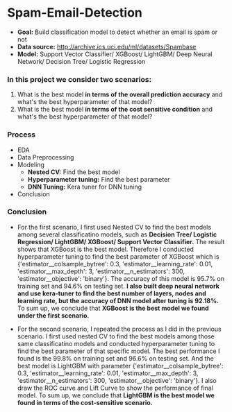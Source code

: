 # Spam-Email-Detection

- **Goal:** Build classification model to detect whether an email is spam or not
- **Data source:** <http://archive.ics.uci.edu/ml/datasets/Spambase>
- **Model:** Support Vector Classifier/ XGBoost/ LightGBM/ Deep Neural Network/ Decision Tree/ Logistic Regression

### In this project we consider two scenarios:
1. What is the best model **in terms of the overall prediction accuracy** and what's the best hyperparameter of that model?
2. What is the best model **in terms of the cost sensitive condition** and what's the best hyperparameter of that model?

### Process

- EDA
- Data Preprocessing
- Modeling 
  - **Nested CV:** Find the best model
  - **Hyperparameter tuning:** Find the best parameter
  - **DNN Tuning:** Kera tuner for DNN tuning
- Conclusion

### Conclusion

- For the first scenario, I first used Nested CV to find the best models among several classificatino models, such as **Decision Tree/ Logistic Regression/ LightGBM/ XGBoost/ Support Vector Classifier.** The result shows that XGBoost is the best model. Therefore I conducted hyperparameter tuning to find the best parameter of XGBoost which is {'estimator__colsample_bytree': 0.3, 'estimator__learning_rate': 0.01, 'estimator__max_depth': 3, 'estimator__n_estimators': 300, 'estimator__objective': 'binary'}. The accuracy of this model is 95.7% on training set and 94.6% on testing set. **I also built deep neural network and use kera-tuner to find the best number of layers, nodes and learning rate, but the accuracy of DNN model after tuning is 92.18%.** To sum up, we conclude that **XGBoost is the best model we found under the first scenario.** 

- For the second scenario, I repeated the process as I did in the previous scenario. I first used nested CV to find the best models among those same classificatino models and conducted hyperparameter tuning to find the best parameter of that specific model. The best performance I found is the 99.8% on training set and 96.6% on testing set. And the best model is LightGBM with parameter {'estimator__colsample_bytree': 0.3, 'estimator__learning_rate': 0.01, 'estimator__max_depth': 3, 'estimator__n_estimators': 300, 'estimator__objective': 'binary'}. I also draw the ROC curve and Lift Curve to show the performance of final model. To sum up, we conclude that **LightGBM is the best model we found in terms of the cost-sensitive scenario.**

